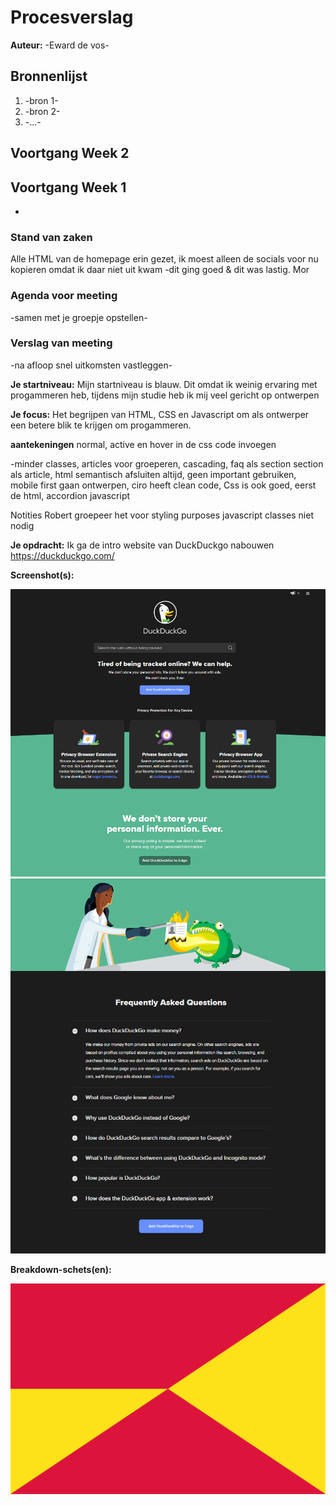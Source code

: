 # Procesverslag
**Auteur:** -Eward de vos-


## Bronnenlijst
1. -bron 1-
2. -bron 2-
3. -...-




## Voortgang Week 2


## Voortgang Week 1
-

### Stand van zaken

Alle HTML van de homepage erin gezet, ik moest alleen de socials voor nu kopieren omdat ik daar niet uit kwam 
-dit ging goed & dit was lastig. Mor


### Agenda voor meeting

-samen met je groepje opstellen-

### Verslag van meeting

-na afloop snel uitkomsten vastleggen-




**Je startniveau:** 
Mijn startniveau is blauw. Dit omdat ik weinig ervaring met progammeren heb, tijdens mijn studie heb ik mij veel gericht op ontwerpen

**Je focus:** 
Het begrijpen van HTML, CSS en Javascript om als ontwerper een betere blik te krijgen om progammeren. 

**aantekeningen**
normal, active en hover in de css code invoegen

-minder classes, articles voor groeperen, cascading, faq als section section als article, html semantisch
        afsluiten altijd, geen important gebruiken, mobile first gaan ontwerpen, ciro heeft clean code, Css is ook goed,
        eerst de html, accordion javascript


Notities Robert 
groepeer het voor styling purposes
javascript classes niet nodig 

**Je opdracht:** 
Ik ga de intro website van DuckDuckgo nabouwen
https://duckduckgo.com/

**Screenshot(s):**

![alt text](https://github.com/pannekoek141/Front_end_2021/blob/main/images/Screenshot-1.png?raw=true)
![alt text](https://github.com/pannekoek141/Front_end_2021/blob/main/images/Screenshot-2.png?raw=true)



**Breakdown-schets(en):**

![-voorlopige breakdownschets(en) van een of beide pagina's van de site die je gaat maken-](images/dummy-image.svg)
